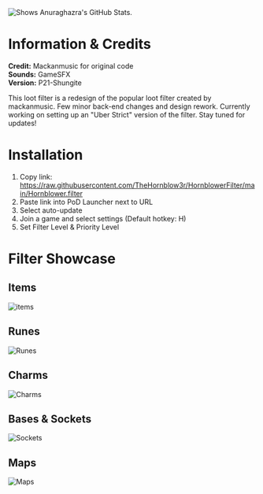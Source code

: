 <picture>
  <source media="(prefers-color-scheme: dark)" srcset="https://github.com/TheHornblow3r/HornblowerFilter/assets/17283160/95ace2e0-cfe1-4d84-9d69-7ee7ec56767a">
  <img alt="Shows Anuraghazra's GitHub Stats." src="https://github.com/TheHornblow3r/HornblowerFilter/assets/17283160/32af8e8e-5f9b-4d08-8d03-d4836052d4e5">
</picture>

# Information & Credits
**Credit:** Mackanmusic for original code<br>
**Sounds:** GameSFX<br>
**Version:** P21-Shungite

This loot filter is a redesign of the popular loot filter created by mackanmusic. Few minor back-end changes and design rework. Currently working on setting up an "Uber Strict" version of the filter. Stay tuned for updates!

# Installation

1. Copy link: https://raw.githubusercontent.com/TheHornblow3r/HornblowerFilter/main/Hornblower.filter
2. Paste link into PoD Launcher next to URL
3. Select auto-update
4. Join a game and select settings (Default hotkey: H)
5. Set Filter Level & Priority Level 

# Filter Showcase

## Items ##
![items](https://github.com/TheHornblow3r/HornblowerFilter/assets/17283160/09caa1dc-2298-4e0b-975d-25689ab11828)


## Runes ##
![Runes](https://github.com/TheHornblow3r/HornblowerFilter/assets/17283160/8a4fad57-1f3e-461c-9241-70e52dae440d)

## Charms ##
![Charms](https://github.com/TheHornblow3r/HornblowerFilter/assets/17283160/5adf7057-e768-44d6-b824-7c34e1031851)

## Bases & Sockets ##
![Sockets](https://github.com/TheHornblow3r/HornblowerFilter/assets/17283160/3ad3f01e-39d7-4d7c-b5b4-2582d72dcf80)

## Maps ##
![Maps](https://github.com/TheHornblow3r/HornblowerFilter/assets/17283160/335ab1ca-656e-419b-837a-a76aa0bee659)

